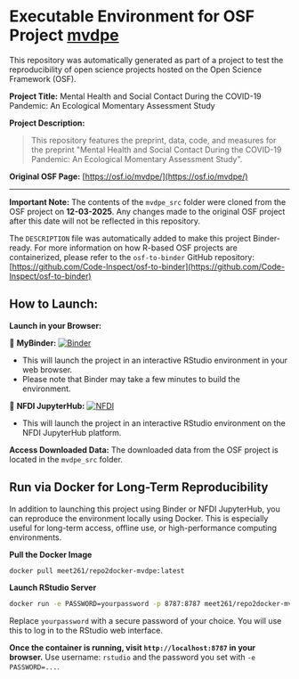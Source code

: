 # Executable Environment for OSF Project [mvdpe](https://osf.io/mvdpe/)

This repository was automatically generated as part of a project to test the reproducibility of open science projects hosted on the Open Science Framework (OSF).

**Project Title:** Mental Health and Social Contact During the COVID-19 Pandemic: An Ecological Momentary Assessment Study

**Project Description:**
> This repository features the preprint, data, code, and measures for the preprint "Mental Health and Social Contact During the COVID-19 Pandemic: An Ecological Momentary Assessment Study". 


**Original OSF Page:** [https://osf.io/mvdpe/](https://osf.io/mvdpe/)

---

**Important Note:** The contents of the `mvdpe_src` folder were cloned from the OSF project on **12-03-2025**. Any changes made to the original OSF project after this date will not be reflected in this repository.

The `DESCRIPTION` file was automatically added to make this project Binder-ready. For more information on how R-based OSF projects are containerized, please refer to the `osf-to-binder` GitHub repository: [https://github.com/Code-Inspect/osf-to-binder](https://github.com/Code-Inspect/osf-to-binder)

## How to Launch:

**Launch in your Browser:**

🚀 **MyBinder:** [![Binder](https://mybinder.org/badge_logo.svg)](https://mybinder.org/v2/gh/code-inspect-binder/osf_mvdpe/HEAD?urlpath=rstudio)

   * This will launch the project in an interactive RStudio environment in your web browser.
   * Please note that Binder may take a few minutes to build the environment.

🚀 **NFDI JupyterHub:** [![NFDI](https://nfdi-jupyter.de/images/nfdi_badge.svg)](https://hub.nfdi-jupyter.de/r2d/gh/code-inspect-binder/osf_mvdpe/HEAD?urlpath=rstudio)

   * This will launch the project in an interactive RStudio environment on the NFDI JupyterHub platform.

**Access Downloaded Data:**
The downloaded data from the OSF project is located in the `mvdpe_src` folder.

## Run via Docker for Long-Term Reproducibility

In addition to launching this project using Binder or NFDI JupyterHub, you can reproduce the environment locally using Docker. This is especially useful for long-term access, offline use, or high-performance computing environments.

**Pull the Docker Image**

```bash
docker pull meet261/repo2docker-mvdpe:latest
```

**Launch RStudio Server**

```bash
docker run -e PASSWORD=yourpassword -p 8787:8787 meet261/repo2docker-mvdpe
```
Replace `yourpassword` with a secure password of your choice. You will use this to log in to the RStudio web interface.

**Once the container is running, visit `http://localhost:8787` in your browser.**
Use username: `rstudio` and the password you set with `-e PASSWORD=...`.
